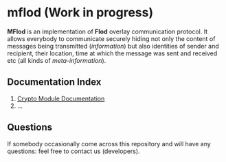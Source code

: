 mflod (Work in progress)
=====

**MFlod** is an implementation of **Flod** overlay communication protocol. It allows everybody to communicate securely hiding not only the content of messages being transmitted (*information*) but also identities of sender and recipient, their location, time at which the message was sent and received etc (all kinds of *meta-information*).

Documentation Index
-------------------

 1. [Crypto Module Documentation](https://github.com/arachnid42/mflod/blob/master/mflod/crypto/README.md)
 2. ...
 
Questions
---------

If somebody occasionally come across this repository and will have any questions: feel free to contact us (developers). 

